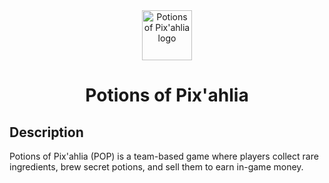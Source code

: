 <div align="center">
    <img src="./assets/logo.png" alt="Potions of Pix'ahlia logo" width=80 />
    <h1>Potions of Pix'ahlia</h1>
</div>
<h2>Description</h2>
<p>Potions of Pix'ahlia (POP) is a team-based game where players collect rare ingredients, brew secret potions, and sell them to earn in-game money.</p>